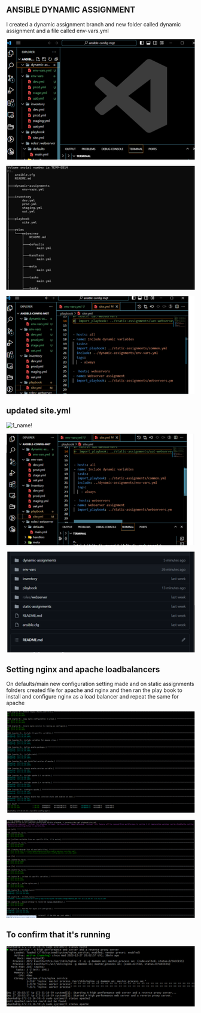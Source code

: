 ## ANSIBLE DYNAMIC ASSIGNMENT
I created a dynamic assignment branch and new folder called dynamic assignment and a file called env-vars.yml

![1_name!](../img/1_git.png)

![1_name!](../img/2_git.png)

![1_name!](../img/3_git.png)

## updated site.yml

![1_name!](../img/4_git.png)

![1_name!](../img/5_git.png)

![1_name!](../img/6_git.png)

## Setting nginx and apache loadbalancers
On defaults/main new configuration setting made and on static assignments folrders created file for apache and nginx and then ran the play book to install and configure nginx as a load balancer and repeat the same for apache

![1_name!](../img/7_git.png)

![1_name!](../img/8_git.png)

## To confirm that it's running

![1_name!](../img/9_git.png)
